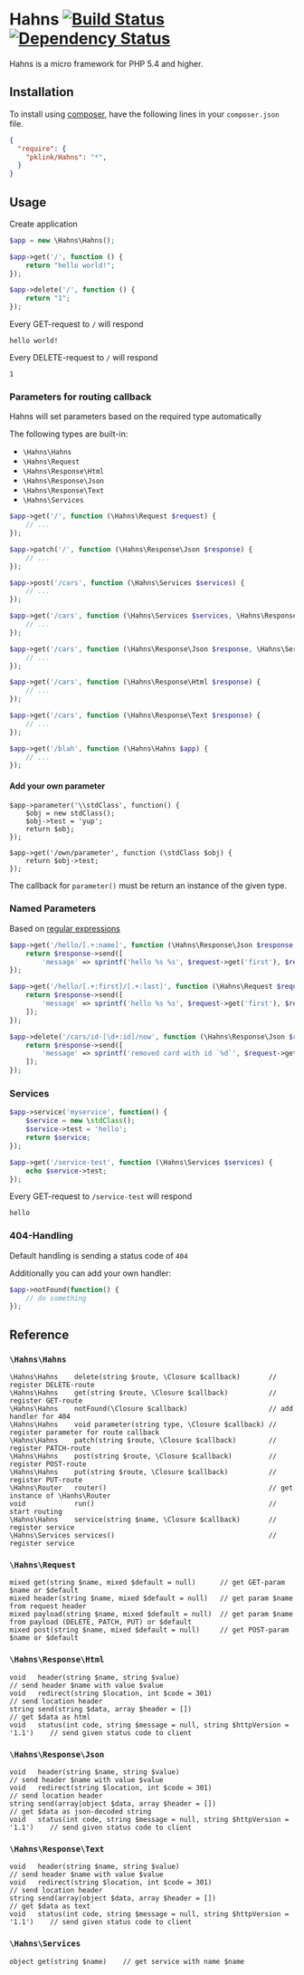 # Hahns [![Build Status](https://travis-ci.org/pklink/Hahns.png?branch=master)](https://travis-ci.org/pklink/Hahns) [![Dependency Status](https://www.versioneye.com/user/projects/52b89440ec1375c3f500001b/badge.png)](https://www.versioneye.com/user/projects/52b89440ec1375c3f500001b)

Hahns is a micro framework for PHP 5.4 and higher.

## Installation

To install using [composer][1], have the following lines in your `composer.json` file.

```json
{
  "require": {
    "pklink/Hahns": "*",
  }
}
```

## Usage

Create application

```php
$app = new \Hahns\Hahns();
```


```php
$app->get('/', function () {
    return "hello world!";
});

$app->delete('/', function () {
    return "1";
});
```

Every GET-request to `/` will respond

```
hello world!
```

Every DELETE-request to `/` will respond

```
1
```

### Parameters for routing callback

Hahns will set parameters based on the required type automatically

The following types are built-in:

* `\Hahns\Hahns`
* `\Hahns\Request`
* `\Hahns\Response\Html`
* `\Hahns\Response\Json`
* `\Hahns\Response\Text`
* `\Hahns\Services`

```php
$app->get('/', function (\Hahns\Request $request) {
    // ...
});

$app->patch('/', function (\Hahns\Response\Json $response) {
    // ...
});

$app->post('/cars', function (\Hahns\Services $services) {
    // ...
});

$app->get('/cars', function (\Hahns\Services $services, \Hahns\Response\Json $response, \Hahns\Request $request) {
    // ...
});

$app->get('/cars', function (\Hahns\Response\Json $response, \Hahns\Services $services) {
    // ...
});

$app->get('/cars', function (\Hahns\Response\Html $response) {
    // ...
});

$app->get('/cars', function (\Hahns\Response\Text $response) {
    // ...
});

$app->get('/blah', function (\Hahns\Hahns $app) {
    // ...
});
```

#### Add your own parameter

```
$app->parameter('\\stdClass', function() {
    $obj = new stdClass();
    $obj->test = 'yup';
    return $obj;
});

$app->get('/own/parameter', function (\stdClass $obj) {
    return $obj->test;
});
```

The callback for `parameter()` must be return an instance of the given type.


### Named Parameters

Based on [regular expressions][2]

```php
$app->get('/hello/[.+:name]', function (\Hahns\Response\Json $response, \Hahns\Request $request) {
	return $response->send([
		'message' => sprintf('hello %s %s', $request->get('first'), $request->get('last'))
});

$app->get('/hello/[.+:first]/[.+:last]', function (\Hahns\Request $request, \Hahns\Response\Json $response) {
	return $response->send([
		'message' => sprintf('hello %s %s', $request->get('first'), $request->get('last'))
	]);
});

$app->delete('/cars/id-[\d+:id]/now', function (\Hahns\Response\Json $response, \Hahns\Request $request) {
    return $response->send([
        'message' => sprintf('removed card with id `%d`', $request->get('id'))
    ]);
});
```

### Services

```php
$app->service('myservice', function() {
	$service = new \stdClass();
	$service->test = 'hello';
	return $service;
});

$app->get('/service-test', function (\Hahns\Services $services) {
	echo $service->test;
});
```

Every GET-request to `/service-test` will respond

```
hello
```

### 404-Handling

Default handling is sending a status code of `404`

Additionally you can add your own handler:

```php
$app->notFound(function() {
	// do something
});
```

## Reference

### `\Hahns\Hahns`
```
\Hahns\Hahns    delete(string $route, \Closure $callback)	    // register DELETE-route
\Hahns\Hahns    get(string $route, \Closure $callback)		    // register GET-route
\Hahns\Hahns    notFound(\Closure $callback)				    // add handler for 404
\Hahns\Hahns    void parameter(string type, \Closure $callback) // register parameter for route callback
\Hahns\Hahns    patch(string $route, \Closure $callback)	    // register PATCH-route
\Hahns\Hahns    post(string $route, \Closure $callback)	        // register POST-route
\Hahns\Hahns    put(string $route, \Closure $callback)		    // register PUT-route
\Hahns\Router   router()                                        // get instance of \Hanhs\Router
void            run()										    // start routing
\Hahns\Hahns    service(string $name, \Closure $callback)	    // register service
\Hahns\Services services()	                                    // register service
```

### `\Hahns\Request`
```
mixed get(string $name, mixed $default = null)		// get GET-param $name or $default
mixed header(string $name, mixed $default = null)	// get param $name from request header
mixed payload(string $name, mixed $default = null)	// get param $name from payload (DELETE, PATCH, PUT) or $default
mixed post(string $name, mixed $default = null)		// get POST-param $name or $default
```

### `\Hahns\Response\Html`
```
void   header(string $name, string $value)		                                // send header $name with value $value
void   redirect(string $location, int $code = 301)                              // send location header
string send(string $data, array $header = [])	                                // get $data as html
void   status(int code, string $message = null, string $httpVersion = '1.1')    // send given status code to client
```

### `\Hahns\Response\Json`
```
void   header(string $name, string $value)		                                // send header $name with value $value
void   redirect(string $location, int $code = 301)                              // send location header
string send(array|object $data, array $header = [])	                            // get $data as json-decoded string
void   status(int code, string $message = null, string $httpVersion = '1.1')    // send given status code to client
```

### `\Hahns\Response\Text`
```
void   header(string $name, string $value)		                                // send header $name with value $value
void   redirect(string $location, int $code = 301)                              // send location header
string send(array|object $data, array $header = [])	                            // get $data as text
void   status(int code, string $message = null, string $httpVersion = '1.1')    // send given status code to client
```

### `\Hahns\Services`
```
object get(string $name)	// get service with name $name
```


[1]: http://getcomposer.org/
[2]: http://en.wikipedia.org/wiki/Regular_expression